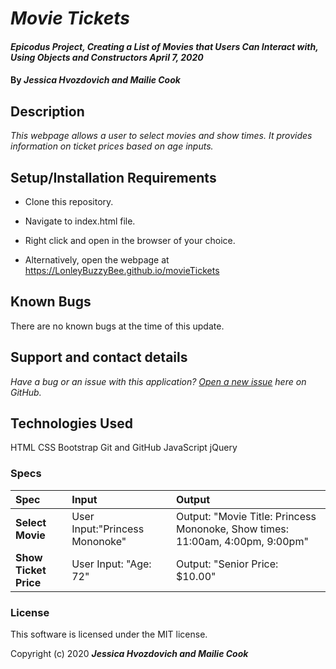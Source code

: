 # _Movie Tickets_

#### _Epicodus Project, Creating a List of Movies that Users Can Interact with, Using Objects and Constructors April 7, 2020_

#### By _**Jessica Hvozdovich and Mailie Cook**_

## Description

_This webpage allows a user to select movies and show times. It provides information on ticket prices based on age inputs._

## Setup/Installation Requirements

* Clone this repository.
* Navigate to index.html file.
* Right click and open in the browser of your choice.

* Alternatively, open the webpage at https://LonleyBuzzyBee.github.io/movieTickets

## Known Bugs

There are no known bugs at the time of this update.

## Support and contact details

_Have a bug or an issue with this application? [Open a new issue](https://github.com/LonleyBuzzyBee/movieTickets/issues) here on GitHub._

## Technologies Used

HTML
CSS
Bootstrap
Git and GitHub
JavaScript
jQuery

### Specs
| Spec | Input | Output |
| :------------- | :------------- | :------------- |
| **Select Movie** | User Input:"Princess Mononoke" | Output: "Movie Title: Princess Mononoke, Show times: 11:00am, 4:00pm, 9:00pm" |
| **Show Ticket Price** | User Input: "Age: 72" | Output: "Senior Price: $10.00" |



### License

This software is licensed under the MIT license.

Copyright (c) 2020 **_Jessica Hvozdovich and Mailie Cook_**